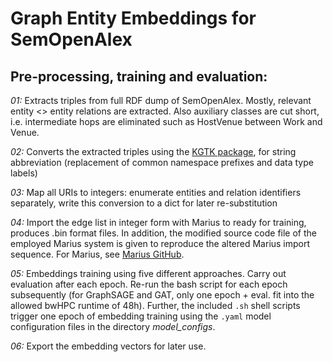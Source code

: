 # Graph Entity Embeddings for SemOpenAlex

## Pre-processing, training and evaluation:

*01:* Extracts triples from full RDF dump of SemOpenAlex. Mostly, relevant entity <> entity relations are extracted. Also auxiliary classes are cut short, i.e. intermediate hops are eliminated such as HostVenue between Work and Venue. 

*02:* Converts the extracted triples using the [KGTK package](https://github.com/usc-isi-i2/kgtk), for string abbreviation (replacement of common namespace prefixes and data type labels)

*03:* Map all URIs to integers: enumerate entities and relation identifiers separately, write this conversion to a dict for later re-substitution

*04:* Import the edge list in integer form with Marius to ready for training, produces .bin format files. In addition, the modified source code file of the employed Marius system is given to reproduce the altered Marius import sequence. For Marius, see [Marius GitHub](https://github.com/marius-team/marius).

*05:* Embeddings training using five different approaches. Carry out evaluation after each epoch. Re-run the bash script for each epoch subsequently (for GraphSAGE and GAT, only one epoch + eval. fit into the allowed bwHPC runtime of 48h).
Further, the included `.sh` shell scripts trigger one epoch of embedding training using the `.yaml` model configuration files in the directory *model_configs*.

*06:* Export the embedding vectors for later use.
